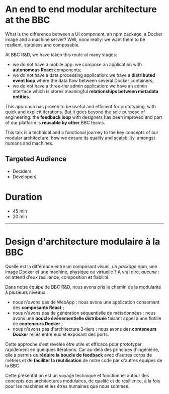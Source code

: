 # An end to end modular architecture at the BBC

What is the difference between a UI component, an npm package, a Docker image and a machine server? Well, *none* really: we want them to be resilient, stateless and composable.

At BBC R&D, we have taken this route at many stages:
- we do not have a mobile app: we compose an application with **autonomous React** components;
- we do not have a data processing application: we have a **distributed event loop** where the data flow between several Docker containers;
- we do not have a three-tier admin application: we have an admin interface which is stores meaningful **relationships between metadata entities**.

This approach has proven to be useful and efficient for prototyping, with quick and explicit iterations. But it goes beyond the sole purpose of engineering: the **feedback loop** with designers has been improved and part of our platform is **reusable by other** BBC teams.

This talk is a technical and a functional journey to the key concepts of our modular architecture, how we ensure its quality and scalability, amongst humans and machines.

## Targeted Audience

- Deciders
- Developers

# Duration

- 45 min
- 20 min

----

# Design d'architecture modulaire à la BBC

Quelle est la différence entre un composant visuel, un *package* npm, une image Docker et une machine, physique ou virtuelle ? À vrai dire, *aucune* : on attend d'eux résilience, composition et fiabilité.

Dans notre équipe de BBC R&D, nous avons pris le chemin de la modularité à plusieurs niveaux :

- nous n'avons pas de WebApp : nous avons une application consomant des **composants React** ;
- nous n'avons pas de génération séquentielle de métadonnées : nous avons une **boucle événementielle distribuée** faisant appel à une flotille de **conteneurs Docker** ;
- nous n'avons pas d'architecture 3-tiers : nous avons des **conteneurs Docker** reliés entre eux et exposant des ports.

Cette approche s'est révélée être utile et efficace pour prototyper rapidement en quelques itérations. Car au-delà des principes d'ingéniérie, elle a permis de **réduire la boucle de feedback** avec d'autres corps de métiers et de **faciliter la réutilisation** de notre code par d'autres équipes de la BBC.

Cette présentation est un voyage technique et fonctionnel autour des concepts des architectures modulaires, de qualité et de résilience, à la fois pour les machines et les êtres humaines que nous sommes.
